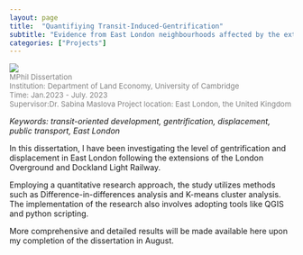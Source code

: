 ```yaml
---
layout: page
title:  "Quantifiying Transit-Induced-Gentrification"
subtitle: "Evidence from East London neighbourhoods affected by the extensions of London Overground and Dockland Light Railway" 
categories: ["Projects"]
---
```


<img src="{{ '/assets/img/featuredwork/Project02_LwW.jpg' | prepend: site.baseurl }}" style="height:auto; object-fit: cover; width:auto max-width:100%;">

<div id="project-info">
	<font size=2> <font color="grey">  
   MPhil Dissertation <br>  
   Institution: Department of Land Economy, University of Cambridge  <br>
   Time: Jan.2023 - July. 2023   <br>
   Supervisor:Dr. Sabina Maslova
   Project location: East London, the United Kingdom   <br>
   </font></font>
</div>

*Keywords: transit-oriented development, gentrification, displacement, public transport, East London*

In this dissertation, I have been investigating the level of gentrification and displacement in East London following the extensions of the London Overground and Dockland Light Railway. 

Employing a quantitative research approach, the study utilizes methods such as Difference-in-differences analysis and K-means cluster analysis. The implementation of the research also involves adopting tools like QGIS and python scripting. 

More comprehensive and detailed results will be made available here upon my completion of the dissertation in August. 